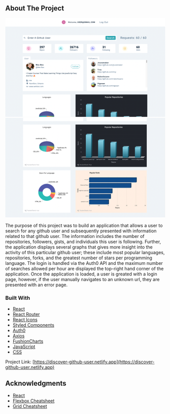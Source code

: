 <!-- ABOUT THE PROJECT -->

## About The Project

[![Github-User][product-screenshot]](https://discover-github-user.netlify.app)
[![Github-User][product-screenshot2]](https://discover-github-user.netlify.app)

The purpose of this project was to build an application that allows a user to search for any github user and subsequently presented with information related to that github user. The information includes the number of repositories, followers, gists, and individuals this user is following. Further, the application displays several graphs that gives more insight into the activity of this particular github user; these include most popular languages, repositories, forks, and the greatest number of stars per programming language. The login is handled via the Auth0 API and the maximum number of searches allowed per hour are displayed the top-right hand corner of the application. Once the application is loaded, a user is greated with a login page, however, if the user manually navigates to an unknown url, they are presented with an error page.

### Built With

- [React](https://reactjs.org/)
- [React Router](https://reactrouter.com/)
- [React Icons](https://react-icons.github.io/react-icons/)
- [Styled Components](https://styled-components.com/)
- [Auth0](https://auth0.com/)
- [Axios](https://axios-http.com/docs/intro)
- [FushionCharts](https://www.fusioncharts.com/)
- [JavaScript](https://developer.mozilla.org/en-US/docs/Web/JavaScript)
- [CSS](https://developer.mozilla.org/en-US/docs/Web/CSS)

Project Link: [https://discover-github-user.netlify.app](https://discover-github-user.netlify.app)

<!-- ACKNOWLEDGMENTS -->

## Acknowledgments

- [React](https://reactjs.org/)
- [Flexbox Cheatsheet](https://css-tricks.com/snippets/css/a-guide-to-flexbox/)
- [Grid Cheatsheet](https://css-tricks.com/snippets/css/complete-guide-grid/)

<!-- MARKDOWN LINKS & IMAGES -->

[product-screenshot]: ./screenshot.png
[product-screenshot2]: ./screenshot2.png
